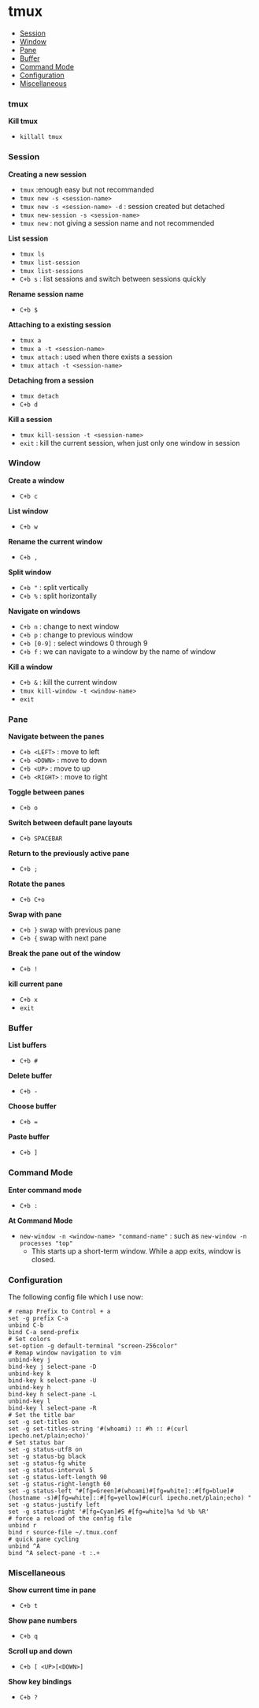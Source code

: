 tmux
=========

- [Session](#session)
- [Window](#window)
- [Pane](#pane)
- [Buffer](#buffer)
- [Command Mode](#command-mode)
- [Configuration](#configuration)
- [Miscellaneous](#miscellaneous)

### tmux

**Kill tmux**

  - `killall tmux`

### Session

**Creating a new session**

  - `tmux` :enough easy but not recommanded
  - `tmux new -s <session-name>`
  - `tmux new -s <session-name> -d` : session created but detached 
  - `tmux new-session -s <session-name>`
  - `tmux new` : not giving a session name and not recommended

**List session**

  - `tmux ls`
  - `tmux list-session`
  - `tmux list-sessions`
  - `C+b s` : list sessions and switch between sessions quickly

**Rename session name**
  - `C+b $` 
  
**Attaching to a existing session**

  - `tmux a`
  - `tmux a -t <session-name>`
  - `tmux attach` : used when there exists a session
  - `tmux attach -t <session-name>`

**Detaching from a session**

  - `tmux detach`
  - `C+b d`
  
**Kill a session**

  - `tmux kill-session -t <session-name>`
  - `exit` : kill the current session, when just only one window in session
  
### Window

**Create a window**
  - `C+b c`

**List window**
  - `C+b w`

**Rename the current window**
  - `C+b ,`

**Split window**
  - `C+b "` : split vertically
  - `C+b %` : split horizontally

**Navigate on windows**
  - `C+b n` : change to next window
  - `C+b p` : change to previous window
  - `C+b [0-9]` : select windows 0 through 9
  - `C+b f` : we can navigate to a window by the name of window

**Kill a window**
  - `C+b &` : kill the current window
  - `tmux kill-window -t <window-name>`
  - `exit`

### Pane

**Navigate between the panes**
  - `C+b <LEFT>` : move to left
  - `C+b <DOWN>` : move to down
  - `C+b <UP>` : move to up
  - `C+b <RIGHT>` : move to right

**Toggle between panes**
  - `C+b o`

**Switch between default pane layouts**
  - `C+b SPACEBAR`

**Return to the previously active pane**
  - `C+b ;`

**Rotate the panes**
  - `C+b C+o`
 
**Swap with pane**
  -  `C+b }` swap with previous pane
  -  `C+b {` swap with next pane

**Break the pane out of the window**
  - `C+b !`

**kill current pane**
  - `C+b x`
  - `exit`

### Buffer

**List buffers**
  - `C+b #`

**Delete buffer**
  - `C+b -`

**Choose buffer**
  - `C+b =`

**Paste buffer**
  - `C+b ]`

### Command Mode

**Enter command mode**
  - `C+b :`

**At Command Mode**
  - `new-window -n <window-name> "command-name"` : such as `new-window -n processes "top"`
    - This starts up a short-term window. While a app exits, window is closed.

### Configuration

The following config file which I use now:

    # remap Prefix to Control + a
    set -g prefix C-a
    unbind C-b
    bind C-a send-prefix
    # Set colors
    set-option -g default-terminal "screen-256color"
    # Remap window navigation to vim
    unbind-key j
    bind-key j select-pane -D
    unbind-key k
    bind-key k select-pane -U
    unbind-key h
    bind-key h select-pane -L
    unbind-key l
    bind-key l select-pane -R
    # Set the title bar
    set -g set-titles on
    set -g set-titles-string '#(whoami) :: #h :: #(curl ipecho.net/plain;echo)'
    # Set status bar
    set -g status-utf8 on
    set -g status-bg black
    set -g status-fg white
    set -g status-interval 5
    set -g status-left-length 90
    set -g status-right-length 60
    set -g status-left "#[fg=Green]#(whoami)#[fg=white]::#[fg=blue]#(hostname -s)#[fg=white]::#[fg=yellow]#(curl ipecho.net/plain;echo) "
    set -g status-justify left
    set -g status-right '#[fg=Cyan]#S #[fg=white]%a %d %b %R'
    # force a reload of the config file
    unbind r
    bind r source-file ~/.tmux.conf
    # quick pane cycling
    unbind ^A
    bind ^A select-pane -t :.+

### Miscellaneous

**Show current time in pane**
  - `C+b t`

**Show pane numbers**
  - `C+b q`

**Scroll up and down**
  - `C+b [ <UP>[<DOWN>]`

**Show key bindings**
  - `C+b ?`
